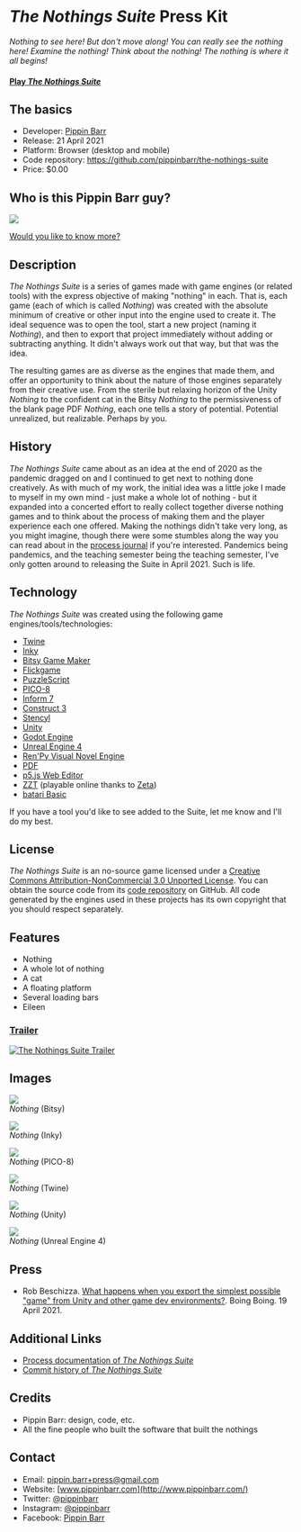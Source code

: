 # *The Nothings Suite* Press Kit

*Nothing to see here! But don't move along! You can really see the nothing here! Examine the nothing! Think about the nothing! The nothing is where it all begins!*

#### [Play *The Nothings Suite*](https://pippinbarr.github.io/the-nothings-suite/)

## The basics

* Developer: [Pippin Barr](http://www.pippinbarr.com/)
* Release: 21 April 2021
* Platform: Browser (desktop and mobile)
* Code repository: https://github.com/pippinbarr/the-nothings-suite
* Price: $0.00

## Who is this Pippin Barr guy?

![](https://www.pippinbarr.com/assets/images/about/pippin-on-google-street-view.png)

[Would you like to know more?](https://www.pippinbarr.com/about.html)

## Description

*The Nothings Suite* is a series of games made with game engines (or related tools) with the express objective of making "nothing" in each. That is, each game (each of which is called *Nothing*) was created with the absolute minimum of creative or other input into the engine used to create it. The ideal sequence was to open the tool, start a new project (naming it *Nothing*), and then to export that project immediately without adding or subtracting anything. It didn't always work out that way, but that was the idea.

The resulting games are as diverse as the engines that made them, and offer an opportunity to think about the nature of those engines separately from their creative use. From the sterile but relaxing horizon of the Unity *Nothing* to the confident cat in the Bitsy *Nothing* to the permissiveness of the blank page PDF *Nothing*, each one tells a story of potential. Potential unrealized, but realizable. Perhaps by you.

## History

*The Nothings Suite* came about as an idea at the end of 2020 as the pandemic dragged on and I continued to get next to nothing done creatively. As with much of my work, the initial idea was a little joke I made to myself in my own mind - just make a whole lot of nothing - but it expanded into a concerted effort to really collect together diverse nothing games and to think about the process of making them and the player experience each one offered. Making the nothings didn't take very long, as you might imagine, though there were some stumbles along the way you can read about in the [process journal](https://pippinbarr.github.io/the-nothings-suite/process/process-journal.html) if you're interested. Pandemics being pandemics, and the teaching semester being the teaching semester, I've only gotten around to releasing the Suite in April 2021. Such is life.

## Technology

*The Nothings Suite* was created using the following game engines/tools/technologies:

* [Twine](http://twinery.org/)
* [Inky](https://github.com/inkle/inky/releases/tag/0.12.0)
* [Bitsy Game Maker](https://ledoux.itch.io/bitsy)
* [Flickgame](https://www.flickgame.org/)
* [PuzzleScript](https://www.puzzlescript.net/)
* [PICO-8](https://www.lexaloffle.com/pico-8.php)
* [Inform 7](http://inform7.com/)
* [Construct 3](https://www.construct.net/en)
* [Stencyl](http://www.stencyl.com/)
* [Unity](https://unity.com/)
* [Godot Engine](https://godotengine.org/)
* [Unreal Engine 4](https://www.unrealengine.com/)
* [Ren'Py Visual Novel Engine](https://www.renpy.org/)
* [PDF](https://en.wikipedia.org/wiki/PDF)
* [p5.js Web Editor](https://editor.p5js.org/)
* [ZZT](http://zzt.org/) (playable online thanks to [Zeta](https://zeta.asie.pl/))
* [batari Basic](http://bataribasic.com/)

If you have a tool you'd like to see added to the Suite, let me know and I'll do my best.

## License

*The Nothings Suite* is an no-source game licensed under a [Creative Commons Attribution-NonCommercial 3.0 Unported License](http://creativecommons.org/licenses/by-nc/3.0/). You can obtain the source code from its [code repository](https://github.com/pippinbarr/the-nothings-suite) on GitHub. All code generated by the engines used in these projects has its own copyright that you should respect separately.

## Features

* Nothing
* A whole lot of nothing
* A cat
* A floating platform
* Several loading bars
* Eileen

### [Trailer](https://www.youtube.com/watch?v=nothing)

[![The Nothings Suite Trailer](https://img.youtube.com/vi/nothing/0.jpg)](https://www.youtube.com/watch?v=nothing)

## Images

![](images/nothing-bitsy.png)  
*Nothing* (Bitsy)

![](images/nothing-inky.png)  
*Nothing* (Inky)

![](images/nothing-pico-8.png)  
*Nothing* (PICO-8)

![](images/nothing-twine.png)   
*Nothing* (Twine)

![](images/nothing-unity.png)   
*Nothing* (Unity)

![](images/nothing-unreal.png)   
*Nothing* (Unreal Engine 4)

## Press

* Rob Beschizza. [What happens when you export the simplest possible "game" from Unity and other game dev environments?](https://boingboing.net/2021/04/19/what-happens-when-you-export-the-simplest-possible-game-from-unity-and-other-game-dev-environments.html). Boing Boing. 19 April 2021.

## Additional Links

* [Process documentation of *The Nothings Suite*](https://pippinbarr.github.io/the-nothings-suite/process/)
* [Commit history of *The Nothings Suite*](https://github.com/pippinbarr/the-nothings-suite/commits/main)

## Credits

* Pippin Barr: design, code, etc.
* All the fine people who built the software that built the nothings

## Contact

* Email: [pippin.barr+press@gmail.com](mailto:pippin.barr+press@gmail.com)
* Website: [www.pippinbarr.com](http://www.pippinbarr.com/)
* Twitter: [@pippinbarr](https://www.twitter.com/pippinbarr)
* Instagram: [@pippinbarr](https://www.instagram.com/pippinbarr)
* Facebook: [Pippin Barr](http://www.facebook.com/pippin.barr)
